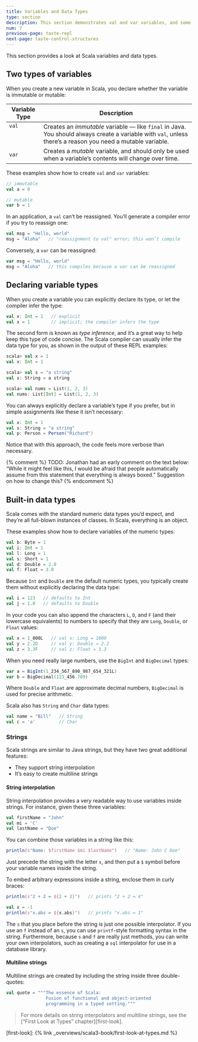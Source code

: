 ```yaml
---
title: Variables and Data Types
type: section
description: This section demonstrates val and var variables, and some common Scala data types.
num: 7
previous-page: taste-repl
next-page: taste-control-structures
---
```




This section provides a look at Scala variables and data types.


## Two types of variables

When you create a new variable in Scala, you declare whether the variable is immutable or mutable:

<table>
  <thead>
    <tr>
      <th>Variable Type</th>
      <th>Description</th>
    </tr>
  </thead>
  <tbody>
    <tr>
      <td valign="top"><code>val</code></td>
      <td valign="top">Creates an <em>immutable</em> variable — like <code>final</code> in Java. You should always create a variable with <code>val</code>, unless there’s a reason you need a mutable variable.</td>
    </tr>
    <tr>
      <td><code>var</code></td>
      <td>Creates a <em>mutable</em> variable, and should only be used when a variable’s contents will change over time.</td>
    </tr>
  </tbody>
</table>

These examples show how to create `val` and `var` variables:

```scala
// immutable
val a = 0

// mutable
var b = 1
```

In an application, a `val` can’t be reassigned. You’ll generate a compiler error if you try to reassign one:

```scala
val msg = "Hello, world"
msg = "Aloha"   // "reassignment to val" error; this won’t compile
```

Conversely, a `var` can be reassigned:

```scala
var msg = "Hello, world"
msg = "Aloha"   // this compiles because a var can be reassigned
```



## Declaring variable types

When you create a variable you can explicitly declare its type, or let the compiler infer the type:

```scala
val x: Int = 1   // explicit
val x = 1        // implicit; the compiler infers the type
```

The second form is known as _type inference_, and it’s a great way to help keep this type of code concise. The Scala compiler can usually infer the data type for you, as shown in the output of these REPL examples:

```scala
scala> val x = 1
val x: Int = 1

scala> val s = "a string"
val s: String = a string

scala> val nums = List(1, 2, 3)
val nums: List[Int] = List(1, 2, 3)
```

You can always explicitly declare a variable’s type if you prefer, but in simple assignments like these it isn’t necessary:

```scala
val x: Int = 1
val s: String = "a string"
val p: Person = Person("Richard")
```

Notice that with this approach, the code feels more verbose than necessary.



{% comment %}
TODO: Jonathan had an early comment on the text below: “While it might feel like this, I would be afraid that people automatically assume from this statement that everything is always boxed.” Suggestion on how to change this?
{% endcomment %}

## Built-in data types

Scala comes with the standard numeric data types you’d expect, and they’re all full-blown instances of classes. In Scala, everything is an object.

These examples show how to declare variables of the numeric types:

```scala
val b: Byte = 1
val i: Int = 1
val l: Long = 1
val s: Short = 1
val d: Double = 2.0
val f: Float = 3.0
```

Because `Int` and `Double` are the default numeric types, you typically create them without explicitly declaring the data type:

```scala
val i = 123   // defaults to Int
val j = 1.0   // defaults to Double
```

In your code you can also append the characters `L`, `D`, and `F` (and their lowercase equivalents) to numbers to specify that they are `Long`, `Double`, or `Float` values:

```scala
val x = 1_000L   // val x: Long = 1000
val y = 2.2D     // val y: Double = 2.2
val z = 3.3F     // val z: Float = 3.3
```

When you need really large numbers, use the `BigInt` and `BigDecimal` types:

```scala
var a = BigInt(1_234_567_890_987_654_321L)
var b = BigDecimal(123_456.789)
```

Where `Double` and `Float` are approximate decimal numbers, `BigDecimal` is used for precise arithmetic.

Scala also has `String` and `Char` data types:

```scala
val name = "Bill"   // String
val c = 'a'         // Char
```


### Strings

Scala strings are similar to Java strings, but they have two great additional features:

- They support string interpolation
- It’s easy to create multiline strings

#### String interpolation

String interpolation provides a very readable way to use variables inside strings. For instance, given these three variables:

```scala
val firstName = "John"
val mi = 'C'
val lastName = "Doe"
```

You can combine those variables in a string like this:

```scala
println(s"Name: $firstName $mi $lastName")   // "Name: John C Doe"
```

Just precede the string with the letter `s`, and then put a `$` symbol before your variable names inside the string.

To embed arbitrary expressions inside a string, enclose them in curly braces:

``` scala
println(s"2 + 2 = ${2 + 2}")   // prints "2 + 2 = 4"

val x = -1
println(s"x.abs = ${x.abs}")   // prints "x.abs = 1"
```

The `s` that you place before the string is just one possible interpolator. If you use an `f` instead of an `s`, you can use `printf`-style formatting syntax in the string. Furthermore, because `s` and `f` are really just methods, you can write your own interpolators, such as creating a `sql` interpolator for use in a database library.

#### Multiline strings

Multiline strings are created by including the string inside three double-quotes:

```scala
val quote = """The essence of Scala:
               Fusion of functional and object-oriented
               programming in a typed setting."""
```

>For more details on string interpolators and multiline strings, see the [“First Look at Types” chapter][first-look].




[first-look]: {% link _overviews/scala3-book/first-look-at-types.md %}

